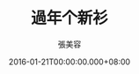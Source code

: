 ---
issue: 157
title: 過年个新衫
author: 張美容
language: 海陸
date: 2016-01-21T00:00:00.000+08:00
topic: 抒懷
difficulty: 2
wikidata: Q98096000
wikidata_link: https://www.wikidata.org/wiki/Q98096000
author_wikidata_link: https://www.wikidata.org/wiki/Q98096319
author_wikidata: Q98096319
---